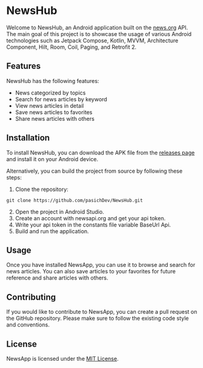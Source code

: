 # NewsHub

Welcome to NewsHub, an Android application built on the [news.org](https://newsapi.org/) API. The main goal of this project is to showcase the usage of various Android technologies such as Jetpack Compose, Kotlin, MVVM, Architecture Component, Hilt, Room, Coil, Paging, and Retrofit 2.

## Features

NewsHub has the following features:

- News categorized by topics
- Search for news articles by keyword
- View news articles in detail
- Save news articles to favorites
- Share news articles with others

## Installation

To install NewsHub, you can download the APK file from the [releases page](https://github.com/pasichDev/NewsHub/releases) and install it on your Android device.

Alternatively, you can build the project from source by following these steps:

1. Clone the repository:

```
git clone https://github.com/pasichDev/NewsHub.git
```

2. Open the project in Android Studio.
3. Create an account with newsapi.org and get your api token.
4. Write your api token in the constants file variable BaseUrl Api.
5. Build and run the application.

## Usage

Once you have installed NewsApp, you can use it to browse and search for news articles. You can also save articles to your favorites for future reference and share articles with others.

## Contributing

If you would like to contribute to NewsApp, you can create a pull request on the GitHub repository. Please make sure to follow the existing code style and conventions. 

## License

NewsApp is licensed under the [MIT License](https://github.com/pasichDev/NewsHub/blob/main/LICENSE).

